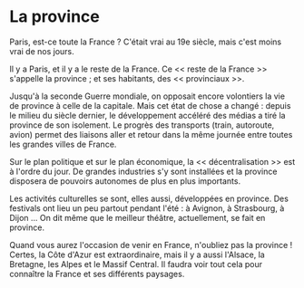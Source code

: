 # La province

Paris, est-ce toute la France ? C'était vrai
au 19e siècle, mais c'est moins vrai de nos jours.

Il y a Paris, et il y a le reste de la France.
Ce << reste de la France >> s'appelle la province ;
et ses habitants, des << provinciaux >>.

Jusqu'à la seconde Guerre mondiale, on opposait
encore volontiers la vie de province à celle de la capitale.
Mais cet état de chose a changé : depuis le milieu du
siècle dernier, le développement accéléré des médias a
tiré la province de son isolement. Le progrès des
transports (train, autoroute, avion) permet des liaisons
aller et retour dans la même journée entre toutes les grandes
villes de France.

Sur le plan politique et sur le plan économique, la << décentralisation >>
est à l'ordre du jour. De grandes industries s'y sont installées et la
province disposera de pouvoirs autonomes de plus en plus importants.

Les activités culturelles se sont, elles aussi, développées en province.
Des festivals ont lieu un peu partout pendant l'été : à Avignon,
à Strasbourg, à Dijon ... On dit même que le meilleur théâtre, actuellement,
se fait en province.

Quand vous aurez l'occasion de venir en France, n'oubliez pas la province !
Certes, la Côte d'Azur est extraordinaire, mais il y a aussi l'Alsace, la
Bretagne, les Alpes et le Massif Central. Il faudra voir tout cela pour connaître
la France et ses différents paysages.